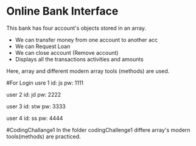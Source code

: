 # Online Bank Interface

This bank has four account's objects stored in an array.

- We can transfer money from one account to another acc
- We can Request Loan
- We can close account (Remove account)
- Displays all the transactions activities and amounts

Here, array and different modern array tools (methods) are used.

#For Login
usre 1
id: js
pw: 1111

user 2
id: jd
pw: 2222

user 3
id: stw
pw: 3333

user 4
id: ss
pw: 4444

#CodingChallange1
In the folder codingChallenge1 differe array's modern tools(methods) are practiced.
